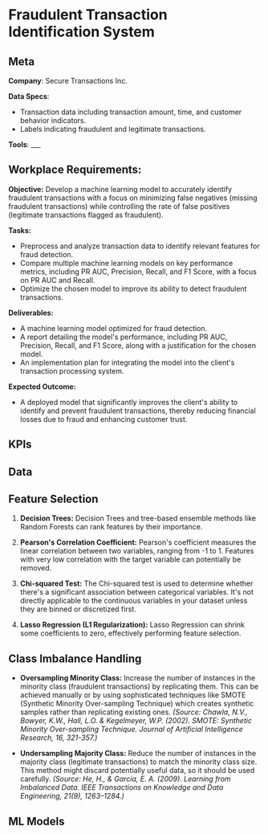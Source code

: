 # Fraudulent Transaction Identification System

## Meta

**Company**: Secure Transactions Inc.

**Data Specs**:
- Transaction data including transaction amount, time, and customer behavior indicators.
- Labels indicating fraudulent and legitimate transactions.

**Tools**: ___

## Workplace Requirements:

**Objective:** Develop a machine learning model to accurately identify fraudulent transactions with a focus on minimizing false negatives (missing fraudulent transactions) while controlling the rate of false positives (legitimate transactions flagged as fraudulent).

**Tasks:**
- Preprocess and analyze transaction data to identify relevant features for fraud detection.
- Compare multiple machine learning models on key performance metrics, including PR AUC, Precision, Recall, and F1 Score, with a focus on PR AUC and Recall.
- Optimize the chosen model to improve its ability to detect fraudulent transactions.

**Deliverables:**
- A machine learning model optimized for fraud detection.
- A report detailing the model's performance, including PR AUC, Precision, Recall, and F1 Score, along with a justification for the chosen model.
- An implementation plan for integrating the model into the client's transaction processing system.

**Expected Outcome:**
- A deployed model that significantly improves the client's ability to identify and prevent fraudulent transactions, thereby reducing financial losses due to fraud and enhancing customer trust.


## KPIs


## Data


## Feature Selection

1. **Decision Trees:**
Decision Trees and tree-based ensemble methods like Random Forests can rank features by their importance.

2. **Pearson's Correlation Coefficient:**
Pearson's coefficient measures the linear correlation between two variables, ranging from -1 to 1. Features with very low correlation with the target variable can potentially be removed.

3. **Chi-squared Test:**
The Chi-squared test is used to determine whether there's a significant association between categorical variables. It's not directly applicable to the continuous variables in your dataset unless they are binned or discretized first.

4. **Lasso Regression (L1 Regularization):**
Lasso Regression can shrink some coefficients to zero, effectively performing feature selection.



## Class Imbalance Handling

- **Oversampling Minority Class:** Increase the number of instances in the minority class (fraudulent transactions) by replicating them. This can be achieved manually or by using sophisticated techniques like SMOTE (Synthetic Minority Over-sampling Technique) which creates synthetic samples rather than replicating existing ones. *(Source: Chawla, N.V., Bowyer, K.W., Hall, L.O. & Kegelmeyer, W.P. (2002). SMOTE: Synthetic Minority Over-sampling Technique. Journal of Artificial Intelligence Research, 16, 321-357.)*

- **Undersampling Majority Class:** Reduce the number of instances in the majority class (legitimate transactions) to match the minority class size. This method might discard potentially useful data, so it should be used carefully. *(Source: He, H., & Garcia, E. A. (2009). Learning from Imbalanced Data. IEEE Transactions on Knowledge and Data Engineering, 21(9), 1263–1284.)*
  

## ML Models
